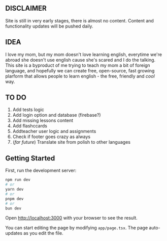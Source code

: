 ## DISCLAIMER

Site is still in very early stages, there is almost no content. 
Content and functionality updates will be pushed daily.

## IDEA

I love my mom, but my mom doesn't love learning english, everytime we're abroad
she doesn't use english cause she's scared and I do the talking. 
This site is a byproduct of me trying to teach my mom a bit of foreign language, and hopefully we can create free, open-source, fast growing plarform that allows people to learn english - the free, friendly and *cool* way.

## TO DO

1. Add tests logic
2. Add login option and database (firebase?)
3. Add missing lessons content 
4. Add flashccards
5. Addteacher user logic and assignments
6. Check if footer goes crazy as always
7. (*far future*) Translate site from polish to other languages

## Getting Started

First, run the development server:

```bash
npm run dev
# or
yarn dev
# or
pnpm dev
# or
bun dev
```

Open [http://localhost:3000](http://localhost:3000) with your browser to see the result.

You can start editing the page by modifying `app/page.tsx`. The page auto-updates as you edit the file.

